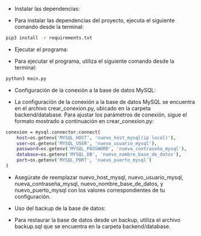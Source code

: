 * Instalar las dependencias:
- Para instalar las dependencias del proyecto, ejecuta el siguiente comando desde la terminal:

```bash
pip3 install -r requirements.txt
```


* Ejecutar el programa:
- Para ejecutar el programa, utiliza el siguiente comando desde la terminal:

```bash
python3 main.py
```
* Configuración de la conexión a la base de datos MySQL:
- La configuración de la conexión a la base de datos MySQL se encuentra en el archivo crear_conexion.py, ubicado en la carpeta backend/database. Para ajustar los parámetros de conexión, sigue el formato mostrado a continuación en crear_conexion.py:

``` bash
conexion = mysql.connector.connect(
    host=os.getenv('MYSQL_HOST', 'nuevo_host_mysql(ip local)'),
    user=os.getenv('MYSQL_USER', 'nuevo_usuario_mysql'),
    password=os.getenv('MYSQL_PASSWORD', 'nueva_contraseña_mysql'),
    database=os.getenv('MYSQL_DB', 'nuevo_nombre_base_de_datos'),
    port=os.getenv('MYSQL_PORT', 'nuevo_puerto_mysql')
)
```
- Asegúrate de reemplazar nuevo_host_mysql, nuevo_usuario_mysql, nueva_contraseña_mysql, nuevo_nombre_base_de_datos, y nuevo_puerto_mysql con los valores correspondientes de tu configuración.




* Uso del backup de la base de datos: 
- Para restaurar la base de datos desde un backup, utiliza el archivo backup.sql que se encuentra en la carpeta backend/database.

